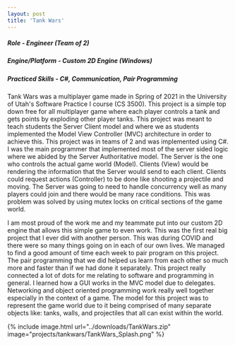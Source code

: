 ```yaml
---
layout: post
title: 'Tank Wars'
---
```


##### Role - Engineer (Team of 2)
##### Engine/Platform - Custom 2D Engine (Windows)
##### Practiced Skills - C#, Communication, Pair Programming

Tank Wars was a multiplayer game made in Spring of 2021 in the University of Utah's Software Practice I course (CS 3500). This project is a simple top down free for all multiplayer game where each player controls a tank and gets points by exploding other player tanks. This project was meant to teach students the Server Client model and where we as students implemented the Model View Controller (MVC) architecture in order to achieve this. This project was in teams of 2 and was implemented using C#. I was the main programmer that implemented most of the server sided logic where we abided by the Server Authoritative model. The Server is the one who controls the actual game world (Model). Clients (View) would be rendering the information that the Server would send to each client. Clients could request actions (Controller) to be done like shooting a projectile and moving. The Server was going to need to handle concurrency well as many players could join and there would be many race conditions. This was problem was solved by using mutex locks on critical sections of the game world.

I am most proud of the work me and my teammate put into our custom 2D engine that allows this simple game to even work. This was the first real big project that I ever did with another person. This was during COVID and there were so many things going on in each of our own lives. We managed to find a good amount of time each week to pair program on this project. The pair programming that we did helped us learn from each other so much more and faster than if we had done it separately. This project really connected a lot of dots for me relating to software and programming in general. I learned how a GUI works in the MVC model due to delegates. Networking and object oriented programming work really well together especially in the context of a game. The model for this project was to represent the game world due to it being comprised of many separate objects like: tanks, walls, and projectiles that all can exist within the world.


{% include image.html url="../downloads/TankWars.zip" image="projects/tankwars/TankWars_Splash.png" %}
